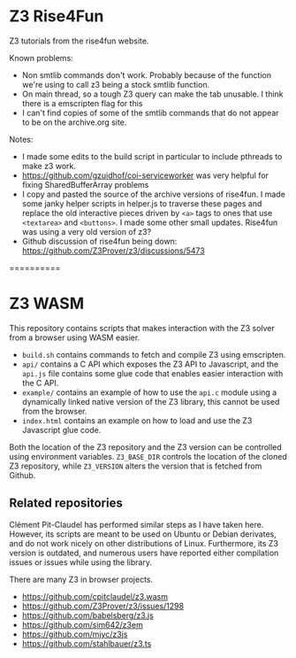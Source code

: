 # Z3 Rise4Fun

Z3 tutorials from the rise4fun website.

Known problems:
- Non smtlib commands don't work. Probably because of the function we're using to call z3 being a stock smtlib function.
- On main thread, so a tough Z3 query can make the tab unusable. I think there is a emscripten flag for this
- I can't find copies of some of the smtlib commands that do not appear to be on the archive.org site.

Notes: 
- I made some edits to the build script in particular to include pthreads to make z3 work.
- https://github.com/gzuidhof/coi-serviceworker was very helpful for fixing SharedBufferArray problems
- I copy and pasted the source of the archive versions of rise4fun. I made some janky helper scripts in helper.js to traverse these pages and replace the old interactive pieces driven by `<a>` tags to ones that use `<textarea>` and `<buttons>`. I made some other small updates. Rise4fun was using a very old version of z3?
- Github discussion of rise4fun being down: <https://github.com/Z3Prover/z3/discussions/5473>





==========

Z3 WASM
=========

This repository contains scripts that makes interaction
with the Z3 solver from a browser using WASM easier.

* `build.sh` contains commands to fetch and compile Z3 using emscripten.
* `api/` contains a C API which exposes the Z3 API to Javascript, and 
  the `api.js` file contains some glue code that enables easier interaction
  with the C API.
* `example/` contains an example of how to use the `api.c` module using a dynamically linked native version of the Z3 library, this cannot be used from the browser.
* `index.html` contains an example on how to load and use the Z3 Javascript glue code.

Both the location of the Z3 repository and the Z3 version can be controlled
using environment variables. `Z3_BASE_DIR` controls the location of the 
cloned Z3 repository, while `Z3_VERSION` alters the version that is 
fetched from Github.

## Related repositories

Clément Pit-Claudel has performed similar steps as I have taken here. 
However, its scripts are meant to be used on Ubuntu or Debian derivates, 
and do not work nicely on other distributions of Linux. Furthermore, its
Z3 version is outdated, and numerous users have reported either compilation
issues or issues while using the library.

There are many Z3 in browser projects.

- <https://github.com/cpitclaudel/z3.wasm>
- <https://github.com/Z3Prover/z3/issues/1298>
- <https://github.com/babelsberg/z3.js>
- <https://github.com/sim642/z3em>
- <https://github.com/mjyc/z3js>
- <https://github.com/stahlbauer/z3.ts>


